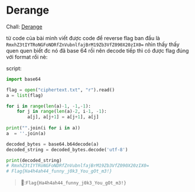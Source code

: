 # Derange
Chall: [Derange](https://ctf.viblo.asia/puzzles/derange-qmwigmmdxks)

từ code của bài mình viết được code để reverse flag ban đầu là `RmxhZ3tIYTRoNGFoNDRfZnVubnlfajBrM19Zb3VfZ090X20zIX0=`
nhìn thấy thấy quen quen biết đc nó đã base 64 rồi nên decode tiếp thì có được flag đúng với format rồi nè:

script:

```py
import base64

flag = open("ciphertext.txt", "r").read()
a = list(flag)

for i in range(len(a)-1, -1,-1):
    for j in range(len(a)-2, i-1, -1):
        a[j], a[j+1] = a[j+1], a[j]
    
print("".join(i for i in a))
a  = ''.join(a)

decoded_bytes = base64.b64decode(a)
decoded_string = decoded_bytes.decode('utf-8')

print(decoded_string)
# RmxhZ3tIYTRoNGFoNDRfZnVubnlfajBrM19Zb3VfZ090X20zIX0=
# Flag{Ha4h4ah44_funny_j0k3_You_gOt_m3!} 
```

> 🚩:` Flag{Ha4h4ah44_funny_j0k3_You_gOt_m3!} `